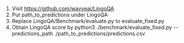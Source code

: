1. Visit https://github.com/wayveai/LingoQA 
2. Put path_to_predictions under LingoQA 
3. Replace LingoQA/Benchmark/evaluate.py to evaluate_fixed.py
4. Obtain LingoQA score by python3 ./benchmark/evaluate_fixed.py --predictions_path ./path_to_predictions/predictions.csv
